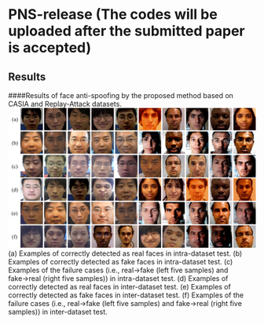 # PNS-release (The codes will be uploaded after the submitted paper is accepted)
## Results
####Results of face anti-spoofing by the proposed method based on CASIA and Replay-Attack datasets.
![Figure3](./figure/fig3.jpg)
(a) Examples of correctly detected as real faces in intra-dataset test. (b) Examples of correctly detected as fake faces in intra-dataset test. (c) Examples of the failure cases (i.e., real$\rightarrow$fake (left five samples) and fake$\rightarrow$real (right five samples)) in intra-dataset test. (d) Examples of correctly detected as real faces in inter-dataset test. (e) Examples of correctly detected as fake faces in inter-dataset test. (f) Examples of the failure cases (i.e., real$\rightarrow$fake (left five samples) and fake$\rightarrow$real (right five samples)) in inter-dataset test.
